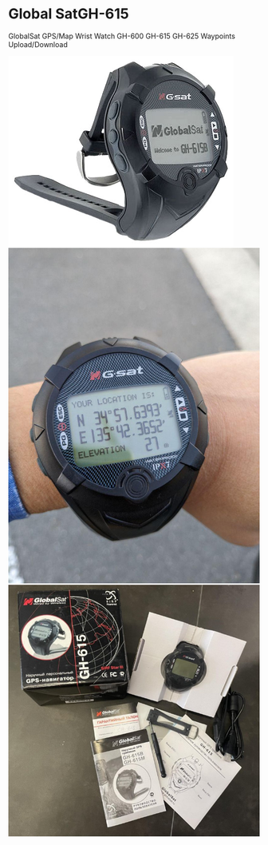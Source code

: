 # Global SatGH-615

GlobalSat GPS/Map Wrist Watch GH-600 GH-615 GH-625 Waypoints Upload/Download

<img src="gs1.jpg"/>        
<img src="gs2.jpg"/>        
<img src="gs3.jpg"/>        
